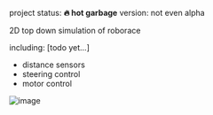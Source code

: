 project status: **🔥 hot garbage**
version: not even alpha

2D top down simulation of roborace

including:
[todo yet...]
- distance sensors
- steering control
- motor control

![image](https://user-images.githubusercontent.com/35433062/116785818-35dd8300-aaa4-11eb-8dfe-e9c58313672d.png)
